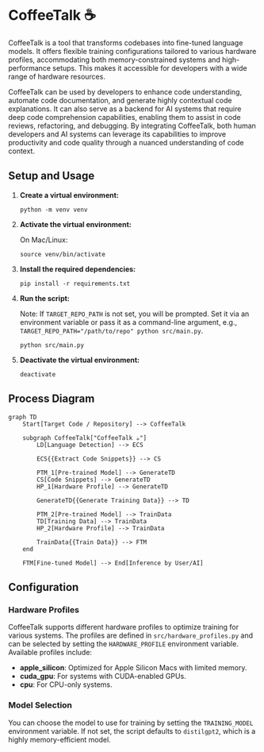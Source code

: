 # CoffeeTalk ☕

CoffeeTalk is a tool that transforms codebases into fine-tuned language models. It offers flexible training configurations tailored to various hardware profiles, accommodating both memory-constrained systems and high-performance setups. This makes it accessible for developers with a wide range of hardware resources.

CoffeeTalk can be used by developers to enhance code understanding, automate code documentation, and generate highly contextual code explanations. It can also serve as a backend for AI systems that require deep code comprehension capabilities, enabling them to assist in code reviews, refactoring, and debugging. By integrating CoffeeTalk, both human developers and AI systems can leverage its capabilities to improve productivity and code quality through a nuanced understanding of code context.

## Setup and Usage

1. **Create a virtual environment:**
   ```
   python -m venv venv
   ```
2. **Activate the virtual environment:**
   
   On Mac/Linux:
   ```
   source venv/bin/activate
   ```
3. **Install the required dependencies:**
   ```
   pip install -r requirements.txt
   ```
4. **Run the script:**

   Note: If `TARGET_REPO_PATH` is not set, you will be prompted. Set it via an environment variable or pass it as a command-line argument, e.g., `TARGET_REPO_PATH="/path/to/repo" python src/main.py`.
   ```
   python src/main.py
   ```
5. **Deactivate the virtual environment:**
   ```
   deactivate
   ```

## Process Diagram

```mermaid
graph TD
    Start[Target Code / Repository] --> CoffeeTalk

    subgraph CoffeeTalk["CoffeeTalk ☕"]
        LD[Language Detection] --> ECS

        ECS{{Extract Code Snippets}} --> CS

        PTM_1[Pre-trained Model] --> GenerateTD
        CS[Code Snippets] --> GenerateTD
        HP_1[Hardware Profile] --> GenerateTD

        GenerateTD{{Generate Training Data}} --> TD

        PTM_2[Pre-trained Model] --> TrainData
        TD[Training Data] --> TrainData
        HP_2[Hardware Profile] --> TrainData

        TrainData{{Train Data}} --> FTM
    end

    FTM[Fine-tuned Model] --> End[Inference by User/AI]
```

## Configuration

### Hardware Profiles

CoffeeTalk supports different hardware profiles to optimize training for various systems. The profiles are defined in `src/hardware_profiles.py` and can be selected by setting the `HARDWARE_PROFILE` environment variable. Available profiles include:

- **apple_silicon**: Optimized for Apple Silicon Macs with limited memory.
- **cuda_gpu**: For systems with CUDA-enabled GPUs.
- **cpu**: For CPU-only systems.

### Model Selection

You can choose the model to use for training by setting the `TRAINING_MODEL` environment variable. If not set, the script defaults to `distilgpt2`, which is a highly memory-efficient model.
